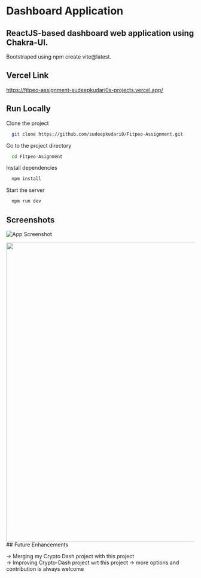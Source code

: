 
# Dashboard Application

ReactJS-based dashboard web application using 
Chakra-UI.   
-
Bootstraped using npm create vite@latest.




## Vercel Link
https://fitpeo-assignment-sudeepkudari0s-projects.vercel.app/
## Run Locally

Clone the project

```bash
  git clone https://github.com/sudeepkudari0/Fitpeo-Assignment.git
```

Go to the project directory

```bash
  cd Fitpeo-Asignment
```

Install dependencies

```bash
  npm install
```

Start the server

```bash
  npm run dev
```


## Screenshots

![App Screenshot](https://raw.github.com/sudeepkudari0/Fitpeo-Assignment/main/screenshots/fitpeo1.png)

<img src="https://raw.github.com/sudeepkudari0/Fitpeo-Assignment/main/screenshots/fitpeo2.png" align="left" height="800"  >
<!-- ![App Screenshot|200x100](https://raw.github.com/sudeepkudari0/Fitpeo-Assignment/main/screenshots/fitpeo2.png) -->
## Future Enhancements

-> Merging my Crypto Dash project with this project  
-> Improving Crypto-Dash project wrt this project
-> more options and contribution is always welcome
